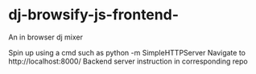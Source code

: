 # dj-browsify-js-frontend-
An in browser dj mixer


Spin up using a cmd such as python -m SimpleHTTPServer
Navigate to http://localhost:8000/
Backend server instruction in corresponding repo
